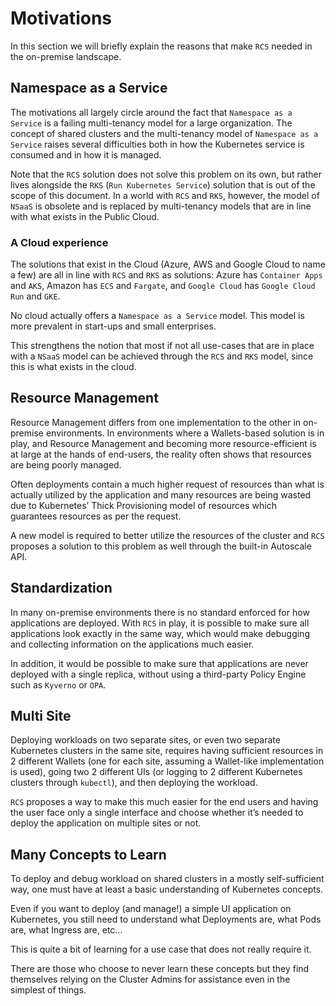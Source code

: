# Motivations

In this section we will briefly explain the reasons that make `RCS` needed in the on-premise landscape.

## Namespace as a Service

The motivations all largely circle around the fact that `Namespace as a Service` is a failing multi-tenancy model for a large organization. The concept of shared clusters and the multi-tenancy model of `Namespace as a Service` raises several difficulties both in how the Kubernetes service is consumed and in how it is managed.

Note that the `RCS` solution does not solve this problem on its own, but rather lives alongside the `RKS` (`Run Kubernetes Service`) solution that is out of the scope of this document. In a world with `RCS` and `RKS`, however, the model of `NSaaS` is obsolete and is replaced by multi-tenancy models that are in line with what exists in the Public Cloud.

### A Cloud experience

The solutions that exist in the Cloud (Azure, AWS and Google Cloud to name a few) are all in line with `RCS` and `RKS` as solutions: Azure has `Container Apps` and `AKS`, Amazon has `ECS` and `Fargate`, and `Google Cloud` has `Google Cloud Run` and `GKE`.

No cloud actually offers a `Namespace as a Service` model. This model is more prevalent in start-ups and small enterprises.

This strengthens the notion that most if not all use-cases that are in place with a `NSaaS` model can be achieved through the `RCS` and `RKS` model, since this is what exists in the cloud.

## Resource Management

Resource Management differs from one implementation to the other in on-premise environments. In environments where a Wallets-based solution is in play, and Resource Management and becoming more resource-efficient is at large at the hands of end-users, the reality often shows that resources are being poorly managed.

Often deployments contain a much higher request of resources than what is actually utilized by the application and many resources are being wasted due to Kubernetes’ Thick Provisioning model of resources which guarantees resources as per the request.

A new model is required to better utilize the resources of the cluster and `RCS` proposes a solution to this problem as well through the built-in Autoscale API.

## Standardization

In many on-premise environments there is no standard enforced for how applications are deployed. With `RCS` in play, it is possible to make sure all applications look exactly in the same way, which would make debugging and collecting information on the applications much easier.

In addition, it would be possible to make sure that applications are never deployed with a single replica, without using a third-party Policy Engine such as `Kyverno` or `OPA`.

## Multi Site

Deploying workloads on two separate sites, or even two separate Kubernetes clusters in the same site, requires having sufficient resources in 2 different Wallets (one for each site, assuming a Wallet-like implementation is used), going two 2 different UIs (or logging to 2 different Kubernetes clusters through `kubectl`), and then deploying the workload.

`RCS` proposes a way to make this much easier for the end users and having the user face only a single interface and choose whether it’s needed to deploy the application on multiple sites or not.

## Many Concepts to Learn

To deploy and debug workload on shared clusters in a mostly self-sufficient way, one must have at least a basic understanding of Kubernetes concepts.

Even if you want to deploy (and manage!) a simple UI application on Kubernetes, you still need to understand what Deployments are, what Pods are, what Ingress are, etc...

This is quite a bit of learning for a use case that does not really require it.

There are those who choose to never learn these concepts but they find themselves relying on the Cluster Admins for assistance even in the simplest of things.
